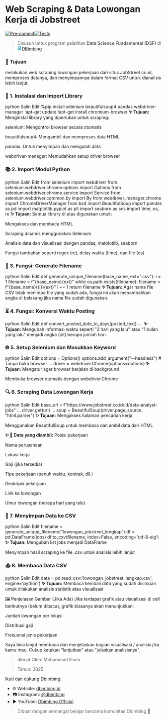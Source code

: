 <h1><strong>Web Scraping & Data Lowongan Kerja di Jobstreet</strong></h1>

[![Pre-commit](https://img.shields.io/badge/pre--commit-passing-brightgreen?logo=github)](https://github.com/ilhamsaang/Tugas-Data/actions)[![Tests](https://img.shields.io/badge/tests-passing-brightgreen?logo=github)](https://github.com/ilhamsaang/Tugas-Data/actions)

> Disusun untuk program pelatihan **Data Science Fundamental (DSF)** di <img src="./Dbimbing Logo.png" alt="Dbimbing" width="10"/> [DBimbing](https://dibimbing.id/en)

<h3><strong>📌 Tujuan</strong></h3>
melakukan web scraping lowongan pekerjaan dari situs JobStreet.co.id, memproses datanya, dan menyimpannya dalam format CSV untuk dianalisis lebih lanjut.

<h3><strong>🧰 1. Instalasi dan Import Library</strong></h3>
python
Salin
Edit
%pip install selenium beautifulsoup4 pandas webdriver-manager
!apt-get update
!apt-get install chromium-browser
<strong>✨ Tujuan:</strong>
Menginstal library yang diperlukan untuk scraping:

selenium: Mengontrol browser secara otomatis

beautifulsoup4: Mengambil dan memproses data HTML

pandas: Untuk menyimpan dan mengolah data

webdriver-manager: Memudahkan setup driver browser

<h3><strong>📚 2. Import Modul Python</strong></h3>
python
Salin
Edit
from selenium import webdriver
from selenium.webdriver.chrome.options import Options
from selenium.webdriver.chrome.service import Service
from selenium.webdriver.common.by import By
from webdriver_manager.chrome import ChromeDriverManager
from bs4 import BeautifulSoup
import pandas as pd
import matplotlib.pyplot as plt
import seaborn as sns
import time, os, re
<strong>✨ Tujuan:</strong>
Semua library di atas digunakan untuk:

Mengakses dan membaca HTML

Scraping dinamis menggunakan Selenium

Analisis data dan visualisasi dengan pandas, matplotlib, seaborn

Fungsi tambahan seperti regex (re), delay waktu (time), dan file (os)

<h3><strong>🧩 3. Fungsi: Generate Filename</strong></h3>
python
Salin
Edit
def generate_unique_filename(base_name, ext=".csv"):
    i = 1
    filename = f"{base_name}{ext}"
    while os.path.exists(filename):
        filename = f"{base_name}({i}){ext}"
        i += 1
    return filename
<strong>✨ Tujuan:</strong>
Agar nama file CSV tidak menimpa file yang sudah ada, fungsi ini akan menambahkan angka di belakang jika nama file sudah digunakan.

<h3><strong>⏳ 4. Fungsi: Konversi Waktu Posting</strong></h3>
python
Salin
Edit
def convert_posted_date_to_days(posted_text):
    ...
<strong>✨ Tujuan:</strong>
Mengubah informasi waktu seperti "2 hari yang lalu" atau "1 bulan yang lalu" menjadi angka (int) berupa jumlah hari.

<h3><strong>🌐 5. Setup Selenium dan Masukkan Keyword</strong></h3>
python
Salin
Edit
options = Options()
options.add_argument("--headless")  # Tanpa buka browser
...
driver = webdriver.Chrome(options=options)
<strong>✨ Tujuan:</strong>
Mengatur agar browser berjalan di background

Membuka browser otomatis dengan webdriver.Chrome

<h3><strong>🔍 6. Scraping Data Lowongan Kerja</strong></h3>
python
Salin
Edit
base_url = f"https://www.jobstreet.co.id/id/data-analyst-jobs"
...
driver.get(url)
...
soup = BeautifulSoup(driver.page_source, "html.parser")
<strong>✨ Tujuan:</strong>
Mengakses halaman pencarian kerja

Menggunakan BeautifulSoup untuk membaca dan ambil data dari HTML

<strong>✨ 🔎 Data yang diambil:</strong>
Posisi pekerjaan

Nama perusahaan

Lokasi kerja

Gaji (jika tersedia)

Tipe pekerjaan (penuh waktu, kontrak, dll.)

Deskripsi pekerjaan

Link ke lowongan

Umur lowongan (berapa hari yang lalu)

<h3><strong>💾 7. Menyimpan Data ke CSV</strong></h3>
python
Salin
Edit
filename = generate_unique_filename("lowongan_jobstreet_lengkap")
df = pd.DataFrame(jobs)
df.to_csv(filename, index=False, encoding='utf-8-sig')
<strong>✨ Tujuan:</strong>
Mengubah list jobs menjadi DataFrame

Menyimpan hasil scraping ke file .csv untuk analisis lebih lanjut

<h3><strong>📥 8. Membaca Data CSV</strong></h3>
python
Salin
Edit
data = pd.read_csv('lowongan_jobstreet_lengkap.csv', engine='python')
<strong>✨ Tujuan:</strong>
Membaca kembali data yang sudah disimpan untuk dilakukan analisis statistik atau visualisasi

🖼️ Penjelasan Gambar (Jika Ada)
Jika terdapat grafik atau visualisasi di cell berikutnya (belum dibaca), grafik biasanya akan menunjukkan:

Jumlah lowongan per lokasi

Distribusi gaji

Frekuensi jenis pekerjaan

Saya bisa lanjut membaca dan menjelaskan bagian visualisasi / analisis jika kamu mau. Cukup katakan "lanjutkan" atau "jelaskan analisisnya". 

> dibuat Oleh: Mohammad Ilham  

> Tahun: 2025

Ikuti dan dukung Dbimbing:
- 🌐 Website: [dbimbing.id](https://dibimbing.id/en)
- 📷 Instagram: [@dbimbing](https://www.instagram.com/dibimbing.id/)
- ▶️ YouTube: [Dbimbing Official](https://www.youtube.com/@dibimbingid)

> Dibuat dengan semangat belajar bersama komunitas Dbimbing 🚀
